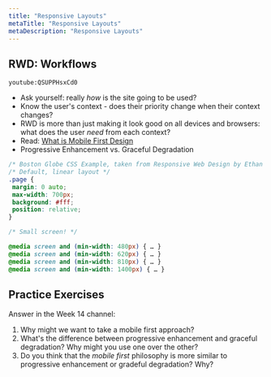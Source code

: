 ```yaml
---
title: "Responsive Layouts"
metaTitle: "Responsive Layouts"
metaDescription: "Responsive Layouts"
---
```


## RWD: Workflows
`youtube:QSUPPHsxCd0`

- Ask yourself: really *how* is the site going to be used?
- Know the user's context - does their priority change when their context changes?
- RWD is more than just making it look good on all devices and browsers: what does the user *need* from each context?
- Read: [What is Mobile First Design](https://medium.com/@Vincentxia77/what-is-mobile-first-design-why-its-important-how-to-make-it-7d3cf2e29d00)
- Progressive Enhancement vs. Graceful Degradation

```css
/* Boston Globe CSS Example, taken from Responsive Web Design by Ethan Marcotte */
/* Default, linear layout */
.page {
 margin: 0 auto;
 max-width: 700px;
 background: #fff;
 position: relative;
}

/* Small screen! */

@media screen and (min-width: 480px) { … }
@media screen and (min-width: 620px) { … }
@media screen and (min-width: 810px) { … }
@media screen and (min-width: 1400px) { … }
```

<!-- ## Fun CSS
`youtube: https://youtu.be/thYpa64cLwg`
 -->

## Practice Exercises
Answer in the Week 14 channel:
1. Why might we want to take a mobile first approach?
1. What's the difference between progressive enhancement and graceful degradation? Why might you use one over the other?
1. Do you think that the *mobile first* philosophy is more similar to progressive enhancement or gradeful degradation? Why?